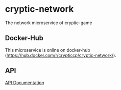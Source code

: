 # cryptic-network
The network microservice of cryptic-game
 
## Docker-Hub

This microservice is online on docker-hub (https://hub.docker.com/r/crypticcp/cryptic-network/).

## API 

[API Documentation](https://github.com/cryptic-game/cryptic-network/wiki)
